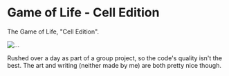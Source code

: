 # Game of Life - Cell Edition
The Game of Life, "Cell Edition".

![...](https://sc-cdn.scaleengine.net/i/99f7992d9e52a298e87945afe6b2c201.png)

Rushed over a day as part of a group project, so the code's quality isn't the best. The art and writing (neither made by me) are both pretty nice though.
